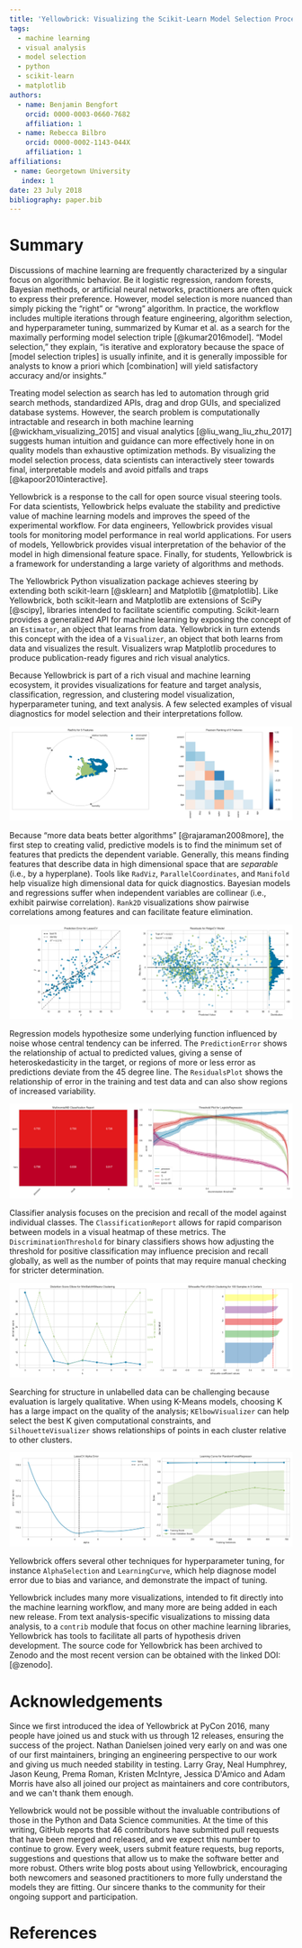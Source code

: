 ```yaml
---
title: 'Yellowbrick: Visualizing the Scikit-Learn Model Selection Process'
tags:
  - machine learning
  - visual analysis
  - model selection
  - python
  - scikit-learn
  - matplotlib
authors:
  - name: Benjamin Bengfort
    orcid: 0000-0003-0660-7682
    affiliation: 1
  - name: Rebecca Bilbro
    orcid: 0000-0002-1143-044X
    affiliation: 1
affiliations:
 - name: Georgetown University
   index: 1
date: 23 July 2018
bibliography: paper.bib
---
```


# Summary

Discussions of machine learning are frequently characterized by a singular focus on algorithmic behavior. Be it logistic regression, random forests, Bayesian methods, or artificial neural networks, practitioners are often quick to express their preference. However, model selection is more nuanced than simply picking the “right” or “wrong” algorithm. In practice, the workflow includes multiple iterations through feature engineering, algorithm selection, and hyperparameter tuning, summarized by Kumar et al. as a search for the maximally performing model selection triple [@kumar2016model]. “Model selection,” they explain, “is iterative and exploratory because the space of [model selection triples] is usually infinite, and it is generally impossible for analysts to know a priori which [combination] will yield satisfactory accuracy and/or insights.”

Treating model selection as search has led to automation through grid search methods, standardized APIs, drag and drop GUIs, and specialized database systems. However, the search problem is computationally intractable and research in both machine learning [@wickham_visualizing_2015] and visual analytics [@liu_wang_liu_zhu_2017] suggests human intuition and guidance can more effectively hone in on quality models than exhaustive optimization methods. By visualizing the model selection process, data scientists can interactively steer towards final, interpretable models and avoid pitfalls and traps [@kapoor2010interactive].

Yellowbrick is a response to the call for open source visual steering tools. For data scientists, Yellowbrick helps evaluate the stability and predictive value of machine learning models and improves the speed of the experimental workflow. For data engineers, Yellowbrick provides visual tools for monitoring model performance in real world applications. For users of models, Yellowbrick provides visual interpretation of the behavior of the model in high dimensional feature space. Finally, for students, Yellowbrick is a framework for understanding a large variety of algorithms and methods.

The Yellowbrick Python visualization package achieves steering by extending both scikit-learn [@sklearn] and Matplotlib [@matplotlib]. Like Yellowbrick, both scikit-learn and Matplotlib are extensions of SciPy [@scipy], libraries intended to facilitate scientific computing. Scikit-learn provides a generalized API for machine learning by exposing the concept of an `Estimator`, an object that learns from data. Yellowbrick in turn extends this concept with the idea of a `Visualizer`, an object that both learns from data and visualizes the result. Visualizers wrap Matplotlib procedures to produce publication-ready figures and rich visual analytics.

Because Yellowbrick is part of a rich visual and machine learning ecosystem, it provides visualizations for feature and target analysis, classification, regression, and clustering model visualization, hyperparameter tuning, and text analysis. A few selected examples of visual diagnostics for model selection and their interpretations follow.

![Feature Analysis](figures/feature_analysis.png)

Because “more data beats better algorithms” [@rajaraman2008more], the first step to creating valid, predictive models is to find the minimum set of features that predicts the dependent variable. Generally, this means finding features that describe data in high dimensional space that are *separable* (i.e., by a hyperplane). Tools like `RadViz`, `ParallelCoordinates`, and `Manifold` help visualize high dimensional data for quick diagnostics. Bayesian models and regressions suffer when independent variables are collinear (i.e., exhibit pairwise correlation). `Rank2D` visualizations show pairwise correlations among features and can facilitate feature elimination.

![Regression Model Tuning](figures/regression.png)

Regression models hypothesize some underlying function influenced by noise whose central tendency can be inferred. The `PredictionError` shows the relationship of actual to predicted values, giving a sense of heteroskedasticity in the target, or regions of more or less error as predictions deviate from the 45 degree line. The `ResidualsPlot` shows the relationship of error in the training and test data and can also show regions of increased variability.

![Classification Model Tuning](figures/classification.png)

Classifier analysis focuses on the precision and recall of the model against individual classes. The `ClassificationReport` allows for rapid comparison between models in a visual heatmap of these metrics. The `DiscriminationThreshold` for binary classifiers shows how adjusting the threshold for positive classification may influence precision and recall globally, as well as the number of points that may require manual checking for stricter determination.

![Clustering Model Tuning](figures/clustering.png)

Searching for structure in unlabelled data can be challenging because evaluation is largely qualitative. When using K-Means models, choosing K has a large impact on the quality of the analysis; `KElbowVisualizer` can help select the best K given computational constraints, and `SilhouetteVisualizer` shows relationships of points in each cluster relative to other clusters.

![Hyperparameter Tuning](figures/hyperparameter_tuning.png)

Yellowbrick offers several other techniques for hyperparameter tuning, for instance `AlphaSelection` and `LearningCurve`, which help diagnose model error due to bias and variance, and demonstrate the impact of tuning.

Yellowbrick includes many more visualizations, intended to fit directly into the machine learning workflow, and many more are being added in each new release. From text analysis-specific visualizations to missing data analysis, to a `contrib` module that focus on other machine learning libraries, Yellowbrick has tools to facilitate all parts of hypothesis driven development. The source code for Yellowbrick has been archived to Zenodo and the most recent version can be obtained with the linked DOI: [@zenodo].

# Acknowledgements

Since we first introduced the idea of Yellowbrick at PyCon 2016, many people have joined us and stuck with us through 12 releases, ensuring the success of the project. Nathan Danielsen joined very early on and was one of our first maintainers, bringing an engineering perspective to our work and giving us much needed stability in testing. Larry Gray, Neal Humphrey, Jason Keung, Prema Roman, Kristen McIntyre, Jessica D'Amico and Adam Morris have also all joined our project as maintainers and core contributors, and we can't thank them enough.

Yellowbrick would not be possible without the invaluable contributions of those in the Python and Data Science communities. At the time of this writing, GitHub reports that 46 contributors have submitted pull requests that have been merged and released, and we expect this number to continue to grow. Every week, users submit feature requests, bug reports, suggestions and questions that allow us to make the software better and more robust. Others write blog posts about using Yellowbrick, encouraging both newcomers and seasoned practitioners to more fully understand the models they are fitting. Our sincere thanks to the community for their ongoing support and participation.

# References

